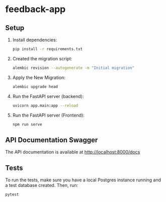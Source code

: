 # feedback-app

## Setup

1. Install dependencies:

    ```bash
    pip install -r requirements.txt
    ```

2. Created the migration script:

    ```bash
    alembic revision --autogenerate -m "Initial migration"
    ```

3. Apply the New Migration:

    ```bash
   alembic upgrade head
    ```



4. Run the FastAPI server (backend):

    ```bash
    uvicorn app.main:app --reload
    ```

5. Run the FastAPI server (Frontend):

    ```bash
   npm run serve
    ```

## API Documentation Swagger

The API documentation is available at [http://localhost:8000/docs](http://localhost:8000/docs)

## Tests

To run the tests, make sure you have a local Postgres instance running and a test database created. Then, run:

```bash
pytest
